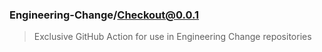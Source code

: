 ### Engineering-Change/Checkout@0.0.1

>Exclusive GitHub Action for use in Engineering Change repositories 

